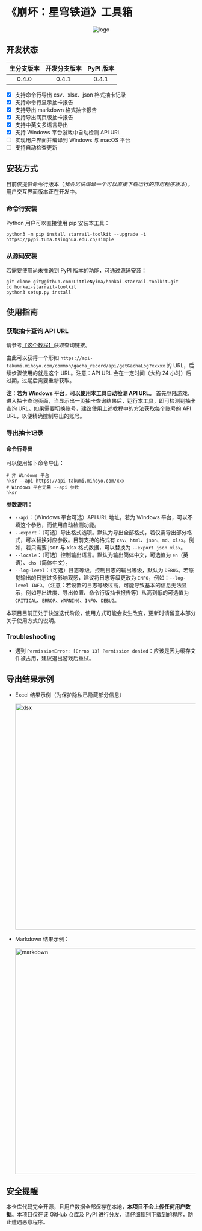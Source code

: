# 《崩坏：星穹铁道》工具箱

<div align="center">
<img src="https://s1.ax1x.com/2023/04/30/p98Cv26.png" alt="logo" />
</div>

## 开发状态

| 主分支版本 | 开发分支版本 | PyPI 版本 |
| :--------: | :----------: | :-------: |
|   0.4.0    |    0.4.1     |   0.4.1   |

- [x] 支持命令行导出 csv、xlsx、json 格式抽卡记录
- [x] 支持命令行显示抽卡报告
- [x] 支持导出 markdown 格式抽卡报告
- [x] 支持导出网页版抽卡报告
- [x] 支持中英文多语言导出
- [x] 支持 Windows 平台游戏中自动检测 API URL
- [ ] 实现用户界面并编译到 Windows 与 macOS 平台
- [ ] 支持自动检查更新

## 安装方式

目前仅提供命令行版本（*我会尽快编译一个可以直接下载运行的应用程序版本*），用户交互界面版本正在开发中。

### 命令行安装

Python 用户可以直接使用 pip 安装本工具：

```shell
python3 -m pip install starrail-toolkit --upgrade -i https://pypi.tuna.tsinghua.edu.cn/simple
```

### 从源码安装

若需要使用尚未推送到 PyPI 版本的功能，可通过源码安装：

```shell
git clone git@github.com:LittleNyima/honkai-starrail-toolkit.git
cd honkai-starrail-toolkit
python3 setup.py install
```

## 使用指南

### 获取抽卡查询 API URL

请参考[【这个教程】](docs/how-to-get-api-url.md)获取查询链接。

由此可以获得一个形如 `https://api-takumi.mihoyo.com/common/gacha_record/api/getGachaLog?xxxxx` 的 URL，后续步骤使用的就是这个 URL。注意：API URL 会在一定时间（大约 24 小时）后过期，过期后需要重新获取。

**注：若为 Windows 平台，可以使用本工具自动检测 API URL。** 首先登陆游戏，进入抽卡查询页面，当显示出一页抽卡查询结果后，运行本工具，即可检测到抽卡查询 URL。如果需要切换账号，建议使用上述教程中的方法获取每个账号的 API URL，以便精确控制导出的账号。

### 导出抽卡记录

#### 命令行导出

可以使用如下命令导出：

```shell
# 非 Windows 平台
hksr --api https://api-takumi.mihoyo.com/xxx
# Windows 平台无需 --api 参数
hksr
```

**参数说明：**

- `--api`：（Windows 平台可选）API URL 地址。若为 Windows 平台，可以不填这个参数，而使用自动检测功能。
- `--export`：（可选）导出格式选项。默认为导出全部格式，若仅需导出部分格式，可以替换对应参数。目前支持的格式有 `csv`、`html`、`json`、`md`、`xlsx`。例如，若只需要 json 与 xlsx 格式数据，可以替换为 `--export json xlsx`。
- `--locale`：（可选）控制输出语言。默认为输出简体中文，可选值为 `en`（英语）、`chs`（简体中文）。
- `--log-level`：（可选）日志等级。控制日志的输出等级，默认为 `DEBUG`。若感觉输出的日志过多影响观感，建议将日志等级更改为 `INFO`，例如：`--log-level INFO`。（注意：若设置的日志等级过高，可能导致基本的信息无法显示，例如导出进度、导出位置、命令行版抽卡报告等）从高到低的可选值为 `CRITICAL`、`ERROR`、`WARNING`、`INFO`、`DEBUG`。

本项目目前正处于快速迭代阶段，使用方式可能会发生改变，更新时请留意本部分关于使用方式的说明。

### Troubleshooting

- 遇到 `PermissionError: [Errno 13] Permission denied`：应该是因为缓存文件被占用，建议退出游戏后重试。

## 导出结果示例

- Excel 结果示例（为保护隐私已隐藏部分信息）

  <img src="https://s1.ax1x.com/2023/05/02/p9GJKts.png" alt="xlsx" style="width: 600px;" />

- Markdown 结果示例：

  <img src="https://s1.ax1x.com/2023/05/02/p9GYNKf.png" alt="markdown" style="width: 600px;" />

## 安全提醒

本仓库代码完全开源，且用户数据全部保存在本地，**本项目不会上传任何用户数据**。本项目仅在该 GitHub 仓库及 PyPI 进行分发，请仔细甄别下载到的程序，防止遭遇恶意程序。
